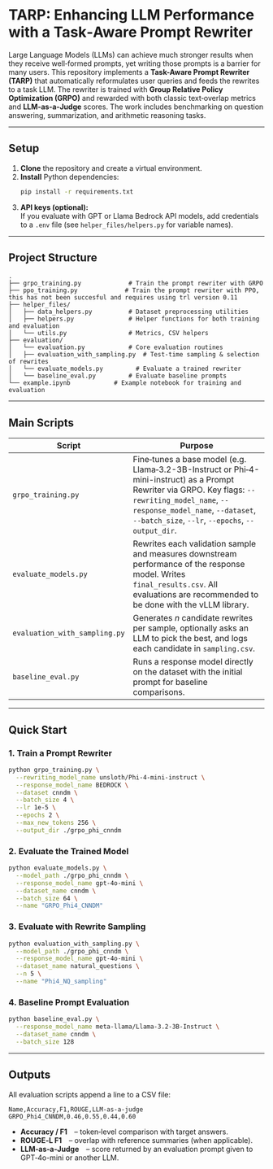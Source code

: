 # TARP: Enhancing LLM Performance with a Task‑Aware Prompt Rewriter

Large Language Models (LLMs) can achieve much stronger results when they receive well‑formed prompts, yet writing those prompts is a barrier for many users. This repository implements a **Task-Aware Prompt Rewriter** **(TARP)** that automatically reformulates user queries and feeds the rewrites to a task LLM. The rewriter is trained with **Group Relative Policy Optimization (GRPO)** and rewarded with both classic text‑overlap metrics and **LLM‑as‑a‑Judge** scores. The work includes benchmarking on question answering, summarization, and arithmetic reasoning tasks.

---

## Setup

1. **Clone** the repository and create a virtual environment.
2. **Install** Python dependencies:
   ```bash
   pip install -r requirements.txt
   ```
3. **API keys (optional):**  
   If you evaluate with GPT or Llama Bedrock API models, add credentials to a `.env` file (see `helper_files/helpers.py` for variable names).

---

## Project Structure

```text
.
├── grpo_training.py             # Train the prompt rewriter with GRPO
├── ppo_training.py             # Train the prompt rewriter with PPO, this has not been succesful and requires using trl version 0.11
├── helper_files/
│   ├── data_helpers.py          # Dataset preprocessing utilities
│   ├── helpers.py               # Helper functions for both training and evaluation
│   └── utils.py                 # Metrics, CSV helpers
├── evaluation/
│   └── evaluation.py            # Core evaluation routines
│   ├── evaluation_with_sampling.py  # Test‑time sampling & selection of rewrites
│   └── evaluate_models.py         # Evaluate a trained rewriter
│   └── baseline_eval.py         # Evaluate baseline prompts
└── example.ipynb            # Example notebook for training and evaluation
```

---

## Main Scripts

| Script | Purpose |
|--------|---------|
| `grpo_training.py` | Fine‑tunes a base model (e.g. Llama‑3.2-3B-Instruct or Phi‑4-mini-instruct) as a Prompt Rewriter via GRPO. Key flags: `--rewriting_model_name`, `--response_model_name`, `--dataset`, `--batch_size`, `--lr`, `--epochs`, `--output_dir`. |
| `evaluate_models.py` | Rewrites each validation sample and measures downstream performance of the response model. Writes `final_results.csv`. All evaluations are recommended to be done with the vLLM library.|
| `evaluation_with_sampling.py` | Generates *n* candidate rewrites per sample, optionally asks an LLM to pick the best, and logs each candidate in `sampling.csv`. |
| `baseline_eval.py` | Runs a response model directly on the dataset with the initial prompt for baseline comparisons. |

---

## Quick Start

### 1. Train a Prompt Rewriter

```bash
python grpo_training.py \
  --rewriting_model_name unsloth/Phi-4-mini-instruct \
  --response_model_name BEDROCK \
  --dataset cnndm \
  --batch_size 4 \
  --lr 1e-5 \
  --epochs 2 \
  --max_new_tokens 256 \
  --output_dir ./grpo_phi_cnndm
```

### 2. Evaluate the Trained Model

```bash
python evaluate_models.py \
  --model_path ./grpo_phi_cnndm \
  --response_model_name gpt-4o-mini \
  --dataset_name cnndm \
  --batch_size 64 \
  --name "GRPO_Phi4_CNNDM"
```

### 3. Evaluate with Rewrite Sampling

```bash
python evaluation_with_sampling.py \
  --model_path ./grpo_phi_cnndm \
  --response_model_name gpt-4o-mini \
  --dataset_name natural_questions \
  --n 5 \
  --name "Phi4_NQ_sampling"
```

### 4. Baseline Prompt Evaluation

```bash
python baseline_eval.py \
  --response_model_name meta-llama/Llama-3.2-3B-Instruct \
  --dataset_name cnndm \
  --batch_size 128
```

---

## Outputs

All evaluation scripts append a line to a CSV file:

```csv
Name,Accuracy,F1,ROUGE,LLM-as-a-judge
GRPO_Phi4_CNNDM,0.46,0.55,0.44,0.60
```

* **Accuracy / F1** – token‑level comparison with target answers.
* **ROUGE‑L F1** – overlap with reference summaries (when applicable).
* **LLM‑as‑a‑Judge** – score returned by an evaluation prompt given to GPT‑4o-mini or another LLM.
